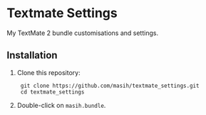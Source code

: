 Textmate Settings
=================

My TextMate 2 bundle customisations and settings.

Installation
------------

1. Clone this repository:

        git clone https://github.com/masih/textmate_settings.git
        cd textmate_settings

2. Double-click on `masih.bundle`.

